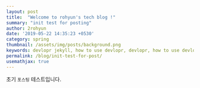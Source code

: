 ```yaml
---
layout: post
title:  "Welcome to rohyun's tech blog !"
summary: "init test for posting"
author: 2rohyun
date: '2019-05-22 14:35:23 +0530'
category: spring
thumbnail: /assets/img/posts/background.png
keywords: devlopr jekyll, how to use devlopr, devlopr, how to use devlopr-jekyll, devlopr-jekyll tutorial,best jekyll themes
permalink: /blog/init-test-for-post/
usemathjax: true
---
```



초기 `포스팅` 테스트입니다.

